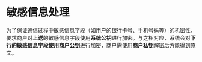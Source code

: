 # 敏感信息处理

为了保证通信过程中敏感信息字段（如⽤户的银⾏卡号、⼿机号码等）的机密性，要求商户对**上送**的敏感信息字段使用**系统公钥**进⾏加密。与之相对应，系统会对**下⾏**的敏感信息字段使用**商户公钥**进⾏加密，商户需使用**商户私钥**解密后⽅能得到原⽂。
